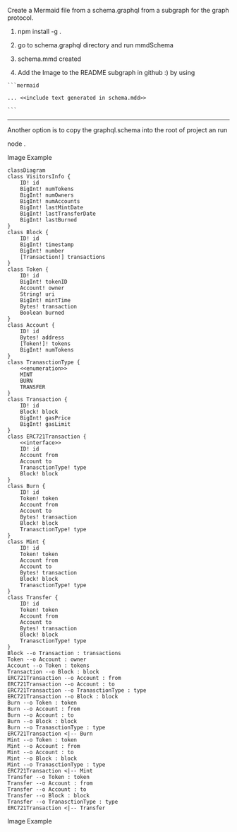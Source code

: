Create a Mermaid file from a schema.graphql from a subgraph for the graph protocol.

1.  npm install -g .

2.  go to schema.graphql directory and run
    mmdSchema

3.  schema.mmd created

4.  Add the Image to the README subgraph in github :)
by using 
``````
```mermaid

... <<include text generated in schema.mdd>>

```
``````
---

Another option is to copy the graphql.schema into the root of project an run

node .

Image Example

```mermaid
classDiagram
class VisitorsInfo { 
	ID! id 
	BigInt! numTokens 
	BigInt! numOwners 
	BigInt! numAccounts 
	BigInt! lastMintDate 
	BigInt! lastTransferDate 
	BigInt! lastBurned 
}
class Block { 
	ID! id 
	BigInt! timestamp 
	BigInt! number 
	[Transaction!] transactions 
}
class Token { 
	ID! id 
	BigInt! tokenID 
	Account! owner 
	String! uri 
	BigInt! mintTime 
	Bytes! transaction 
	Boolean burned 
}
class Account { 
	ID! id 
	Bytes! address 
	[Token!]! tokens 
	BigInt! numTokens 
}
class TranasctionType { 
	<<enumeration>>
	MINT 
	BURN 
	TRANSFER 
}
class Transaction { 
	ID! id 
	Block! block 
	BigInt! gasPrice 
	BigInt! gasLimit 
}
class ERC721Transaction { 
	<<interface>>
	ID! id 
	Account from 
	Account to 
	TranasctionType! type 
	Block! block 
}
class Burn { 
	ID! id 
	Token! token 
	Account from 
	Account to 
	Bytes! transaction 
	Block! block 
	TranasctionType! type 
}
class Mint { 
	ID! id 
	Token! token 
	Account from 
	Account to 
	Bytes! transaction 
	Block! block 
	TranasctionType! type 
}
class Transfer { 
	ID! id 
	Token! token 
	Account from 
	Account to 
	Bytes! transaction 
	Block! block 
	TranasctionType! type 
}
Block --o Transaction : transactions
Token --o Account : owner
Account --o Token : tokens
Transaction --o Block : block
ERC721Transaction --o Account : from
ERC721Transaction --o Account : to
ERC721Transaction --o TranasctionType : type
ERC721Transaction --o Block : block
Burn --o Token : token
Burn --o Account : from
Burn --o Account : to
Burn --o Block : block
Burn --o TranasctionType : type
ERC721Transaction <|-- Burn
Mint --o Token : token
Mint --o Account : from
Mint --o Account : to
Mint --o Block : block
Mint --o TranasctionType : type
ERC721Transaction <|-- Mint
Transfer --o Token : token
Transfer --o Account : from
Transfer --o Account : to
Transfer --o Block : block
Transfer --o TranasctionType : type
ERC721Transaction <|-- Transfer
```
Image Example
